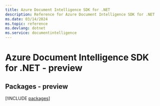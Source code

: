 ```yaml
---
title: Azure Document Intelligence SDK for .NET
description: Reference for Azure Document Intelligence SDK for .NET
ms.date: 03/14/2024
ms.topic: reference
ms.devlang: dotnet
ms.service: documentintelligence
---
```

# Azure Document Intelligence SDK for .NET - preview
## Packages - preview
[!INCLUDE [packages](document-intelligence-index.md)]
